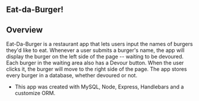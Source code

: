 ## Eat-da-Burger!

## Overview

Eat-Da-Burger is a restaurant app that lets users input the names of burgers they'd like to eat.  Whenever a user submits a burger's name, the app will display the burger on the left side of the page -- waiting to be devoured.  Each burger in the waiting area also has a Devour button. When the user clicks it, the burger will move to the right side of the page.  The app stores every burger in a database, whether devoured or not.

* This app was created with MySQL, Node, Express, Handlebars and a customize ORM.